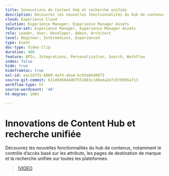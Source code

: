 ```yaml
---
title: Innovations de Content Hub et recherche unifiée
description: Découvrez les nouvelles fonctionnalités du hub de contenus, notamment le contrôle d’accès basé sur les attributs, les pages de destination de marque et la recherche unifiée sur toutes les plateformes.
cloud: Experience Cloud
solution: Experience Manager, Experience Manager Assets
feature-set: Experience Manager, Experience Manager Assets
role: Leader, User, Developer, Admin, Architect
level: Beginner, Intermediate, Experienced
type: Event
doc-type: Video Clip
duration: 488
feature: APIs, Integrations, Personalization, Search, Workflow
index: false
hide: true
hidefromtoc: true
exl-id: eac1d731-6860-4af4-aba4-bc93abb40073
source-git-commit: b11d9d6844d6f551083c1d8e4a2e7c076965a713
workflow-type: ht
source-wordcount: '46'
ht-degree: 100%

---
```


# Innovations de Content Hub et recherche unifiée

Découvrez les nouvelles fonctionnalités du hub de contenus, notamment le contrôle d’accès basé sur les attributs, les pages de destination de marque et la recherche unifiée sur toutes les plateformes.

>[!VIDEO](https://video.tv.adobe.com/v/3461812/?learn=on&enablevpops&captions=fre_fr)
